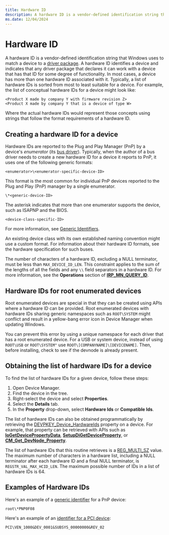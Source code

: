 ```yaml
---
title: Hardware ID
description: A hardware ID is a vendor-defined identification string that Windows uses to match a device to an INF file.
ms.date: 12/04/2024
---
```


# Hardware ID

A hardware ID is a vendor-defined identification string that Windows uses to match a device to a [driver package](driver-packages.md). A hardware ID identifies a device and indicates that any driver package that declares it can work with a device that has that ID for some degree of functionality. In most cases, a device has more than one hardware ID associated with it. Typically, a list of hardware IDs is sorted from most to least suitable for a device. For example, the list of conceptual hardware IDs for a device might look like:

```output
<Product X made by company Y with firmware revision Z>
<Product X made by company Y that is a device of type W>
```

Where the actual hardware IDs would represent those concepts using strings that follow the format requirements of a hardware ID.

## Creating a hardware ID for a device

Hardware IDs are reported to the Plug and Play Manager (PnP) by a device's *enumerator* (its [bus driver](../kernel/bus-drivers.md)). Typically, when the author of a bus driver needs to create a new hardware ID for a device it reports to PnP, it uses one of the following generic formats:

`<enumerator>\<enumerator-specific-device-ID>`

This format is the most common for individual PnP devices reported to the Plug and Play (PnP) manager by a single enumerator.

`\*<generic-device-ID>`

The asterisk indicates that more than one enumerator supports the device, such as ISAPNP and the BIOS.

`<device-class-specific-ID>`

For more information, see [Generic Identifiers](generic-identifiers.md).

An existing device class with its own established naming convention might use a custom format. For information about their hardware ID formats, see the hardware specification for such buses.

The number of characters of a hardware ID, excluding a NULL terminator, must be less than `MAX_DEVICE_ID_LEN`. This constraint applies to the sum of the lengths of all the fields and any `\\` field separators in a hardware ID. For more information, see the **Operations** section of [**IRP_MN_QUERY_ID**](../kernel/irp-mn-query-id.md).

## Hardware IDs for root enumerated devices

Root enumerated devices are special in that they can be created using APIs where a hardware ID can be provided. Root enumerated devices with hardware IDs sharing generic namespaces such as `ROOT\SYSTEM` might conflict and result in a yellow-bang error icon in Device Manager when updating Windows.

You can prevent this error by using a unique namespace for each driver that has a root enumerated device. For a USB or system device, instead of using `ROOT\USB` or `ROOT\SYSTEM"` use `ROOT\[COMPANYNAME]\[DEVICENAME]`. Then, before installing, check to see if the devnode is already present.

## Obtaining the list of hardware IDs for a device

To find the list of hardware IDs for a given device, follow these steps:

1. Open Device Manager.
1. Find the device in the tree.
1. Right-select the device and select **Properties**.
1. Select the **Details** tab.
1. In the **Property** drop-down, select **Hardware Ids** or **Compatible Ids**.

The list of hardware IDs can also be obtained programmatically by retrieving the [DEVPKEY_Device_HardwareIds](devpkey-device-hardwareids.md) property on a device. For example, that property can be retrieved with APIs such as [**IoGetDevicePropertyData**](/windows-hardware/drivers/ddi/wdm/nf-wdm-iogetdevicepropertydata), [**SetupDiGetDeviceProperty**](/windows/win32/api/setupapi/nf-setupapi-setupdigetdevicepropertyw), or [**CM_Get_DevNode_Property**](/windows/win32/api/cfgmgr32/nf-cfgmgr32-cm_get_devnode_propertyw).

The list of hardware IDs that this routine retrieves is a [REG_MULTI_SZ](/windows/desktop/SysInfo/registry-value-types) value. The maximum number of characters in a hardware list, including a NULL terminator after each hardware ID and a final NULL terminator, is `REGSTR_VAL_MAX_HCID_LEN`. The maximum possible number of IDs in a list of hardware IDs is 64.

## Examples of Hardware IDs

Here's an example of a [generic identifier](generic-identifiers.md) for a PnP device:

`root\*PNP0F08`

Here's an example of an [identifier for a PCI device](identifiers-for-pci-devices.md):

`PCI\VEN_1000&DEV_0001&SUBSYS_00000000&REV_02`
